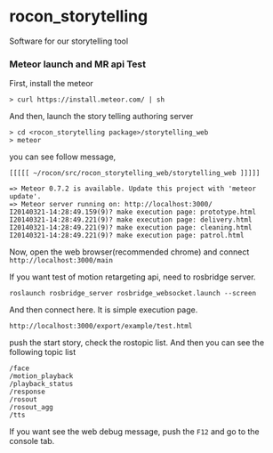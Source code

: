 rocon_storytelling
==================

Software for our storytelling tool

### Meteor launch and MR api Test

First, install the meteor

```
> curl https://install.meteor.com/ | sh

```

And then, launch the story telling authoring server

```
> cd <rocon_storytelling package>/storytelling_web
> meteor
```
you can see follow message,


```
[[[[[ ~/rocon/src/rocon_storytelling_web/storytelling_web ]]]]]

=> Meteor 0.7.2 is available. Update this project with 'meteor update'.
=> Meteor server running on: http://localhost:3000/
I20140321-14:28:49.159(9)? make execution page: prototype.html
I20140321-14:28:49.221(9)? make execution page: delivery.html
I20140321-14:28:49.221(9)? make execution page: cleaning.html
I20140321-14:28:49.221(9)? make execution page: patrol.html
```
Now, open the web browser(recommended chrome) and connect ``` http://localhost:3000/main ```

If you want test of motion retargeting api, need to rosbridge server.

```
roslaunch rosbridge_server rosbridge_websocket.launch --screen 

```

And then connect here. It is simple execution page.
```
http://localhost:3000/export/example/test.html
```
push the start story, check the rostopic list. And then you can see the following topic list
```
/face
/motion_playback
/playback_status
/response
/rosout
/rosout_agg
/tts
```
If you want see the web debug message, push the ```F12``` and go to the console tab.
